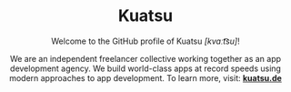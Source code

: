 <div align="center">

# Kuatsu

Welcome to the GitHub profile of Kuatsu _[kvaːt͡su]_!

We are an independent freelancer collective working together as an app development agency. We build world-class apps at record speeds using modern approaches to app development. To learn more, visit: **[kuatsu.de](https://kuatsu.de)**

</div>
